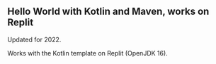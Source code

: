 ## Hello World with Kotlin and Maven, works on Replit

Updated for 2022.

Works with the Kotlin template on Replit (OpenJDK 16).
